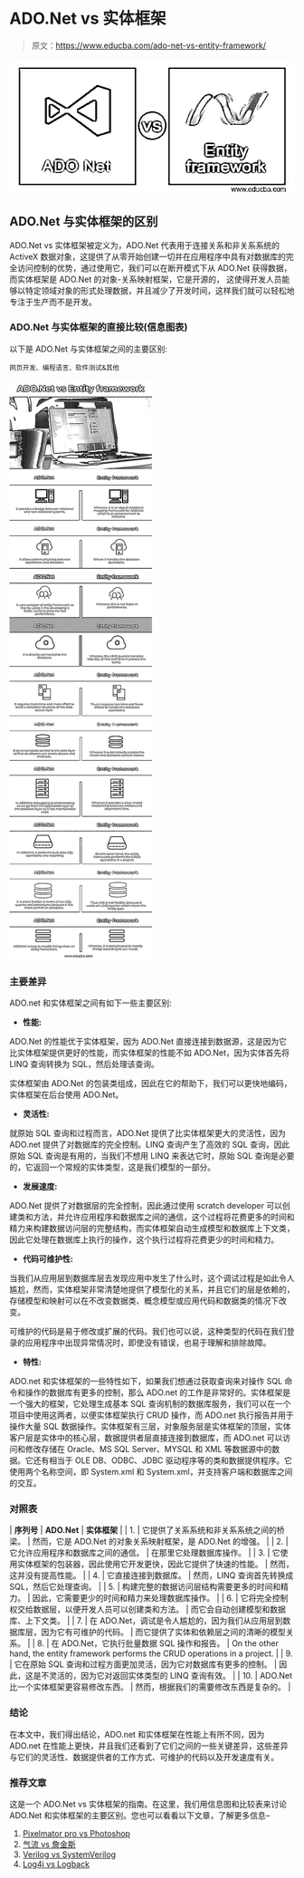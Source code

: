 # ADO.Net vs 实体框架

> 原文：<https://www.educba.com/ado-net-vs-entity-framework/>

![ADO.Net vs Entity framework](img/126151f2cd25b0293c53749dce2ccc90.png)



## ADO.Net 与实体框架的区别

ADO.Net vs 实体框架被定义为，ADO.Net 代表用于连接关系和非关系系统的 ActiveX 数据对象，这提供了从零开始创建一切并在应用程序中具有对数据库的完全访问控制的优势，通过使用它，我们可以在断开模式下从 ADO.Net 获得数据，而实体框架是 ADO.Net 的对象-关系映射框架，它是开源的， 这使得开发人员能够以特定领域对象的形式处理数据，并且减少了开发时间，这样我们就可以轻松地专注于生产而不是开发。

### ADO.Net 与实体框架的直接比较(信息图表)

以下是 ADO.Net 与实体框架之间的主要区别:

<small>网页开发、编程语言、软件测试&其他</small>

![ADO-Net-vs-Entity-framework-info](img/296bc337b976cbd7e8d26012f6bf21eb.png)



### 主要差异

ADO.net 和实体框架之间有如下一些主要区别:

*   **性能:**

ADO.Net 的性能优于实体框架，因为 ADO.Net 直接连接到数据源，这是因为它比实体框架提供更好的性能，而实体框架的性能不如 ADO.Net，因为实体首先将 LINQ 查询转换为 SQL，然后处理该查询。

实体框架由 ADO.Net 的包装类组成，因此在它的帮助下，我们可以更快地编码，实体框架在后台使用 ADO.Net。

*   **灵活性:**

就原始 SQL 查询和过程而言，ADO.Net 提供了比实体框架更大的灵活性，因为 ADO.net 提供了对数据库的完全控制。LINQ 查询产生了高效的 SQL 查询，因此原始 SQL 查询是有用的，当我们不想用 LINQ 来表达它时，原始 SQL 查询是必要的，它返回一个常规的实体类型，这是我们模型的一部分。

*   **发展速度:**

ADO.Net 提供了对数据层的完全控制，因此通过使用 scratch developer 可以创建类和方法，并允许应用程序和数据库之间的通信，这个过程将花费更多的时间和精力来构建数据访问层的完整结构，而实体框架自动生成模型和数据库上下文类，因此它处理在数据库上执行的操作，这个执行过程将花费更少的时间和精力。

*   **代码可维护性:**

当我们从应用层到数据库层去发现应用中发生了什么时，这个调试过程是如此令人尴尬，然而，实体框架非常清楚地提供了模型化的关系，并且它们的层是依赖的，存储模型和映射可以在不改变数据类、概念模型或应用代码和数据类的情况下改变。

可维护的代码是易于修改或扩展的代码。我们也可以说，这种类型的代码在我们登录的应用程序中出现异常情况时，即使没有错误，也易于理解和排除故障。

*   **特性:**

ADO.net 和实体框架的一些特性如下，如果我们想通过获取查询来对操作 SQL 命令和操作的数据库有更多的控制，那么 ADO.net 的工作是非常好的。实体框架是一个强大的框架，它处理生成基本 SQL 查询机制的数据库服务，我们可以在一个项目中使用这两者，以便实体框架执行 CRUD 操作，而 ADO.net 执行报告并用于操作大量 SQL 数据操作。实体框架有三层，对象服务层是实体框架的顶层，实体客户层是实体中的核心层，数据提供者层直接连接到数据库，而 ADO.net 可以访问和修改存储在 Oracle、MS SQL Server、MYSQL 和 XML 等数据源中的数据。它还有相当于 OLE DB、ODBC、JDBC 驱动程序等的类和数据提供程序。它使用两个名称空间，即 System.xml 和 System.xml，并支持客户端和数据库之间的交互。

### 对照表

| **序列号** | **ADO.Net** | **实体框架** |
| 1. | 它提供了关系系统和非关系系统之间的桥梁。 | 然而，它是 ADO.Net 的对象关系映射框架，是 ADO.Net 的增强。 |
| 2. | 它允许应用程序和数据库之间的通信。 | 在那里它处理数据库操作。 |
| 3. | 它使用实体框架的包装器，因此使用它开发更快，因此它提供了快速的性能。 | 然而，这并没有提高性能。 |
| 4. | 它直接连接到数据库。 | 然而，LINQ 查询首先转换成 SQL，然后它处理查询。 |
| 5. | 构建完整的数据访问层结构需要更多的时间和精力。 | 因此，它需要更少的时间和精力来处理数据库操作。 |
| 6. | 它将完全控制权交给数据层，以便开发人员可以创建类和方法。 | 而它会自动创建模型和数据库、上下文类。 |
| 7. | 在 ADO.Net，调试是令人尴尬的，因为我们从应用层到数据库层，因为它有可维护的代码。 | 而它提供了实体和依赖层之间的清晰的模型关系。 |
| 8. | 在 ADO.Net，它执行批量数据 SQL 操作和报告。 | On the other hand, the entity framework performs the CRUD operations in a project. |
| 9. | 它在原始 SQL 查询和过程方面更加灵活，因为它对数据库有更多的控制。 | 因此，这是不灵活的，因为它对返回实体类型的 LINQ 查询有效。 |
| 10. | ADO.Net 比一个实体框架更容易修改东西。 | 然而，根据我们的需要修改东西是复杂的。 |

### 结论

在本文中，我们得出结论，ADO.net 和实体框架在性能上有所不同，因为 ADO.net 在性能上更快，并且我们还看到了它们之间的一些关键差异，这些差异与它们的灵活性、数据提供者的工作方式、可维护的代码以及开发速度有关。

### 推荐文章

这是一个 ADO.Net vs 实体框架的指南。在这里，我们用信息图和比较表来讨论 ADO.Net 和实体框架的主要区别。您也可以看看以下文章，了解更多信息–

1.  [Pixelmator pro vs Photoshop](https://www.educba.com/pixelmator-pro-vs-photoshop/)
2.  [气流 vs 詹金斯](https://www.educba.com/airflow-vs-jenkins/)
3.  [Verilog vs SystemVerilog](https://www.educba.com/verilog-vs-systemverilog/)
4.  [Log4j vs Logback](https://www.educba.com/log4j-vs-logback/)





